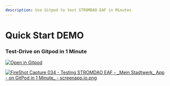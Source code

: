 ```yaml
---
description: Use Gitpod to test STROMDAO EAF in Minutes
---
```


# Quick Start DEMO

### Test-Drive on Gitpod in 1 Minute

[![Open in Gitpod](https://gitpod.io/button/open-in-gitpod.svg)](https://gitpod.io/#https://github.com/energychain/STROMDAO\_EAFs)

[![FireShot Capture 034 - Testing STROMDAO EAF - \_Mein Stadtwerk\_ App - on GitPod in 1 Minute\_ - screenapp.io.png](https://www.gitbook.com/cdn-cgi/image/width=32,dpr=2,format=auto/https%3A%2F%2Ffiles.gitbook.com%2Fv0%2Fb%2Fgitbook-x-prod.appspot.com%2Fo%2Fspaces%2F6Gx1bL7BnEYkgXwR0XjV%2Fuploads%2FwzftN6tVhFUs9SlFdbV5%2FFireShot%20Capture%20034%20-%20Testing%20STROMDAO%20EAF%20-%20\_Mein%20Stadtwerk\_%20App%20-%20on%20GitPod%20in%201%20Minute\_%20-%20screenapp.io.png%3Falt%3Dmedia%26token%3D04b3a154-8406-4e75-ae0c-cf95b9337a9c)](https://screenapp.io/app/#/shared/798d426f-0197-46cb-a0eb-72b4047eb298)
